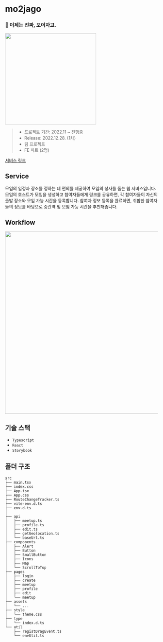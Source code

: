 # mo2jago


### 👭 이제는 진짜, 모이자고.
<img width='300px' src='https://user-images.githubusercontent.com/65700066/229273959-0eb31f19-940a-4745-9f97-4a95fe5287da.png'>

> - 프로젝트 기간: 2022.11 ~ 진행중
> - Release: 2022.12.28. (1차)
> - 팀 프로젝트
> - FE 파트 (2명)

[서비스 링크](https://mo2jago.com/)

## Service
모임의 일정과 장소를 정하는 데 편의를 제공하여 모임의 성사를 돕는 웹 서비스입니다.<br>
모임의 호스트가 모임을 생성하고 참여자들에게 링크를 공유하면, 각 참여자들이 자신의 출발 장소와 모임 가능 시간을 등록합니다. 
참여자 정보 등록을 완료하면, 취합한 참여자들의 정보를 바탕으로 중간역 및 모임 가능 시간을 추천해줍니다.

## Workflow
<img width='600px' src='https://user-images.githubusercontent.com/65700066/229273551-7638910e-2b70-428a-b4fe-6e3bc81e087d.png'>

## 기술 스택
- `Typescript` 
- `React` 
- `Storybook` 

## 폴더 구조
```
src
├── main.tsx
├── index.css
├── App.tsx
├── App.css
├── RouteChangeTracker.ts
├── vite-env.d.ts
├── env.d.ts
│
├── api
│   ├── meetup.ts
│   ├── profile.ts
│   ├── edit.ts
│   ├── getGeolocation.ts
│   └── baseUrl.ts
├── components
│   ├── Alert
│   ├── Button
│   ├── SmallButton
│   ├── Icons
│   ├── Map
│   └── ScrollToTop
├── pages
│   ├── login
│   ├── create
│   ├── meetup
│   ├── profile
│   ├── edit
│   └── meetup
├── assets
│   └── ...
├── style
│   └── theme.css
├── type
│   └── index.d.ts
└── util
    ├── registDragEvent.ts
    └── envUtil.ts

```
